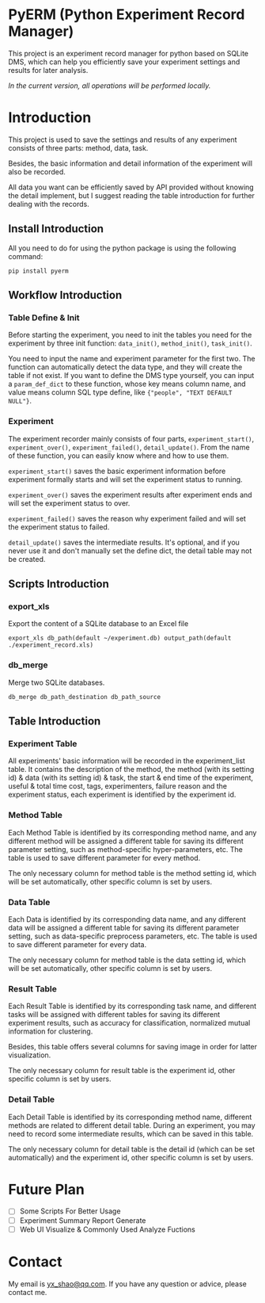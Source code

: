 # PyERM (Python Experiment Record Manager)
This project is an experiment record manager for python based on SQLite DMS, which can help you efficiently save your experiment settings and results for later analysis. 

*In the current version, all operations will be performed locally.*

# Introduction
This project is used to save the settings and results of any experiment consists of three parts: method, data, task. 

Besides, the basic information and detail information of the experiment will also be recorded.

All data you want can be efficiently saved by API provided without knowing the detail implement, but I suggest reading the table introduction for further dealing with the records. 

## Install Introduction
All you need to do for using the python package is using the following command:

```pip install pyerm```

## Workflow Introduction
### Table Define & Init
Before starting the experiment, you need to init the tables you need for the experiment by three init function: `data_init()`, `method_init()`, `task_init()`.

 You need to input the name and experiment parameter for the first two. The function can automatically detect the data type, and they will create the table if not exist. If you want to define the DMS type yourself, you can input a `param_def_dict` to these function, whose key means column name, and value means column SQL type define, like `{"people", "TEXT DEFAULT NULL"}`. 

### Experiment 

The experiment recorder mainly consists of four parts, `experiment_start()`, `experiment_over()`, `experiment_failed()`, `detail_update()`. From the name of these function, you can easily know where and how to use them.

`experiment_start()` saves the basic experiment information before experiment formally starts and will set the experiment status to running.

`experiment_over()` saves the experiment results after experiment ends and will set the experiment status to over.

`experiment_failed()` saves the reason why experiment failed and will set the experiment status to failed.

`detail_update()` saves the intermediate results. It's optional, and if you never use it and don't manually set the define dict, the detail table may not be created.


## Scripts Introduction
### export_xls 
Export the content of a SQLite database to an Excel file
```shell
export_xls db_path(default ~/experiment.db) output_path(default ./experiment_record.xls)
```
### db_merge 
Merge two SQLite databases.
```shell
db_merge db_path_destination db_path_source
```


## Table Introduction

### Experiment Table
All experiments' basic information will be recorded in the experiment_list table. It contains the description of the method, the method (with its setting id) & data (with its setting id) & task, the start & end time of the experiment, useful & total time cost, tags, experimenters, failure reason and the experiment status, each experiment is identified by the experiment id.

### Method Table
Each Method Table is identified by its corresponding method name, and any different method will be assigned a different table for saving its different parameter setting, such as method-specific hyper-parameters, etc. The table is used to save different parameter for every method.

The only necessary column for method table is the method setting id, which will be set automatically, other specific column is set by users.

### Data Table
Each Data is identified by its corresponding data name, and any different data will be assigned a different table for saving its different parameter setting, such as data-specific preprocess parameters, etc. The table is used to save different parameter for every data.

The only necessary column for method table is the data setting id, which will be set automatically, other specific column is set by users.

### Result Table
Each Result Table is identified by its corresponding task name, and different tasks will be assigned with different tables for saving its different experiment results, such as accuracy for classification, normalized mutual information for clustering. 

Besides, this table offers several columns for saving image in order for latter visualization. 

The only necessary column for result table is the experiment id, other specific column is set by users.

### Detail Table
Each Detail Table is identified by its corresponding method name, different methods are related to different detail table. During an experiment, you may need to record some intermediate results, which can be saved in this table.

The only necessary column for detail table is the detail id (which can be set automatically) and the experiment id, other specific column is set by users.


# Future Plan

- [ ] Some Scripts For Better Usage  
- [ ] Experiment Summary Report Generate
- [ ] Web UI Visualize & Commonly Used Analyze Fuctions

# Contact
My email is yx_shao@qq.com. If you have any question or advice, please contact me. 
